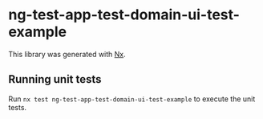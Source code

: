 # ng-test-app-test-domain-ui-test-example

This library was generated with [Nx](https://nx.dev).

## Running unit tests

Run `nx test ng-test-app-test-domain-ui-test-example` to execute the unit tests.
